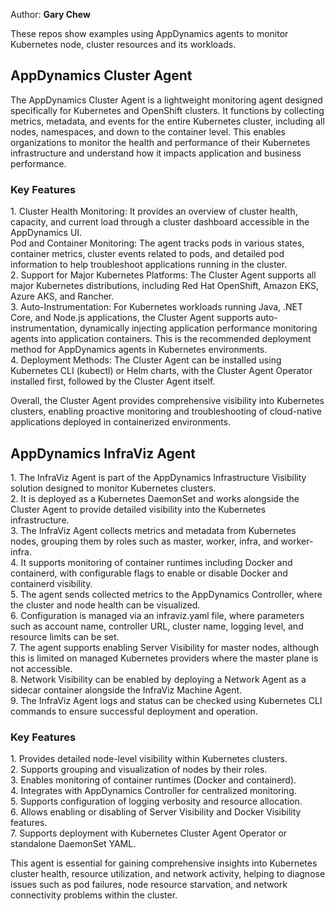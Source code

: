 Author: <b>Gary Chew</b>

These repos show examples using AppDynamics agents to monitor Kubernetes node, cluster resources and its workloads.

<h2>AppDynamics Cluster Agent</h2>
The AppDynamics Cluster Agent is a lightweight monitoring agent designed specifically for Kubernetes and OpenShift clusters. It functions by collecting metrics, metadata, and events for the entire Kubernetes cluster, including all nodes, namespaces, and down to the container level. This enables organizations to monitor the health and performance of their Kubernetes infrastructure and understand how it impacts application and business performance.

<h3>Key Features</h3>
1. Cluster Health Monitoring: It provides an overview of cluster health, capacity, and current load through a cluster dashboard accessible in the AppDynamics UI.<br/>
Pod and Container Monitoring: The agent tracks pods in various states, container metrics, cluster events related to pods, and detailed pod information to help troubleshoot applications running in the cluster.<br/>
2. Support for Major Kubernetes Platforms: The Cluster Agent supports all major Kubernetes distributions, including Red Hat OpenShift, Amazon EKS, Azure AKS, and Rancher.<br/>
3. Auto-Instrumentation: For Kubernetes workloads running Java, .NET Core, and Node.js applications, the Cluster Agent supports auto-instrumentation, dynamically injecting application performance monitoring agents into application containers. This is the recommended deployment method for AppDynamics agents in Kubernetes environments.<br/>
4. Deployment Methods: The Cluster Agent can be installed using Kubernetes CLI (kubectl) or Helm charts, with the Cluster Agent Operator installed first, followed by the Cluster Agent itself.<br/>

Overall, the Cluster Agent provides comprehensive visibility into Kubernetes clusters, enabling proactive monitoring and troubleshooting of cloud-native applications deployed in containerized environments.

<h2>AppDynamics InfraViz Agent</h2>
1. The InfraViz Agent is part of the AppDynamics Infrastructure Visibility solution designed to monitor Kubernetes clusters.<br/>
2. It is deployed as a Kubernetes DaemonSet and works alongside the Cluster Agent to provide detailed visibility into the Kubernetes infrastructure.<br/>
3. The InfraViz Agent collects metrics and metadata from Kubernetes nodes, grouping them by roles such as master, worker, infra, and worker-infra.<br/>
4. It supports monitoring of container runtimes including Docker and containerd, with configurable flags to enable or disable Docker and containerd visibility.<br/>
5. The agent sends collected metrics to the AppDynamics Controller, where the cluster and node health can be visualized.<br/>
6. Configuration is managed via an infraviz.yaml file, where parameters such as account name, controller URL, cluster name, logging level, and resource limits can be set.<br/>
7. The agent supports enabling Server Visibility for master nodes, although this is limited on managed Kubernetes providers where the master plane is not accessible.<br/>
8. Network Visibility can be enabled by deploying a Network Agent as a sidecar container alongside the InfraViz Machine Agent.<br/>
9. The InfraViz Agent logs and status can be checked using Kubernetes CLI commands to ensure successful deployment and operation.<br/>

<h3>Key Features</h3>
1. Provides detailed node-level visibility within Kubernetes clusters.<br/>
2. Supports grouping and visualization of nodes by their roles.<br/>
3. Enables monitoring of container runtimes (Docker and containerd).<br/>
4. Integrates with AppDynamics Controller for centralized monitoring.<br/>
5. Supports configuration of logging verbosity and resource allocation.<br/>
6. Allows enabling or disabling of Server Visibility and Docker Visibility features.<br/>
7. Supports deployment with Kubernetes Cluster Agent Operator or standalone DaemonSet YAML.<br/>

This agent is essential for gaining comprehensive insights into Kubernetes cluster health, resource utilization, and network activity, helping to diagnose issues such as pod failures, node resource starvation, and network connectivity problems within the cluster.
